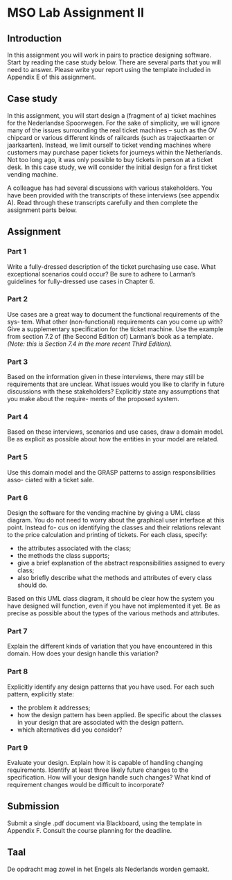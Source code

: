 # MSO Lab Assignment II

## Introduction
In this assignment you will work in pairs to practice designing software. Start by reading the case study below. There are several parts that you will need to answer. Please write your report using the template included in Appendix E of this assignment.

## Case study
In this assignment, you will start design a (fragment of a) ticket machines for the Nederlandse Spoorwegen. For the sake of simplicity, we will ignore many of the issues surrounding the real ticket machines – such as the OV chipcard or various different kinds of railcards (such as trajectkaarten or jaarkaarten). Instead, we limit ourself to ticket vending machines where customers may purchase paper tickets for journeys within the Netherlands. Not too long ago, it was only possible to buy tickets in person at a ticket desk. In this case study, we will consider the initial design for a first ticket vending machine.

A colleague has had several discussions with various stakeholders. You have been provided with the transcripts of these interviews (see appendix A). Read through these transcripts carefully and then complete the assignment parts below.

## Assignment

### Part 1

Write a fully-dressed description of the ticket purchasing use case. What exceptional scenarios could occur? Be sure to adhere to Larman’s guidelines for fully-dressed use cases in Chapter 6.

### Part 2

Use cases are a great way to document the functional requirements of the sys- tem. What other (non-functional) requirements can you come up with? Give a supplementary specification for the ticket machine. Use the example from section 7.2 of (the Second Edition of) Larman’s book as a template. *(Note: this is Section 7.4 in the more recent Third Edition).*

### Part 3

Based on the information given in these interviews, there may still be requirements that are unclear. What issues would you like to clarify in future discussions with these stakeholders? Explicitly state any assumptions that you make about the require- ments of the proposed system.

### Part 4

Based on these interviews, scenarios and use cases, draw a domain model. Be as explicit as possible about how the entities in your model are related.

### Part 5

Use this domain model and the GRASP patterns to assign responsibilities asso- ciated with a ticket sale.

### Part 6

Design the software for the vending machine by giving a UML class diagram. You do not need to worry about the graphical user interface at this point. Instead fo- cus on identifying the classes and their relations relevant to the price calculation and printing of tickets. For each class, specify:
- the attributes associated with the class;
- the methods the class supports;
- give a brief explanation of the abstract responsibilities assigned to every class;
- also briefly describe what the methods and attributes of every class should do.

Based on this UML class diagram, it should be clear how the system you have designed will function, even if you have not implemented it yet. Be as precise as possible about the types of the various methods and attributes.

### Part 7
Explain the different kinds of variation that you have encountered in this domain. How does your design handle this variation?

### Part 8

Explicitly identify any design patterns that you have used. For each such pattern, explicitly state:
- the problem it addresses;
- how the design pattern has been applied. Be specific about the classes in your design that are associated with the design pattern.
- which alternatives did you consider?

### Part 9

Evaluate your design. Explain how it is capable of handling changing requirements. Identify at least three likely future changes to the specification. How will your design handle such changes? What kind of requirement changes would be difficult to incorporate?

## Submission
Submit a single .pdf document via Blackboard, using the template in Appendix F. Consult the course planning for the deadline.

## Taal
De opdracht mag zowel in het Engels als Nederlands worden gemaakt.